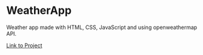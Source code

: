 # WeatherApp
Weather app made with HTML, CSS, JavaScript and using openweathermap API.

[Link to Project](https://alan19-02.github.io/WeatherApp/)
